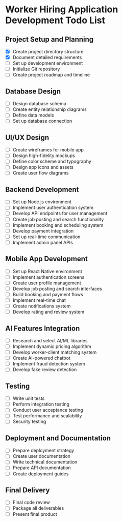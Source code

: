 # Worker Hiring Application Development Todo List

## Project Setup and Planning
- [x] Create project directory structure
- [x] Document detailed requirements
- [ ] Set up development environment
- [ ] Initialize Git repository
- [ ] Create project roadmap and timeline

## Database Design
- [ ] Design database schema
- [ ] Create entity relationship diagrams
- [ ] Define data models
- [ ] Set up database connection

## UI/UX Design
- [ ] Create wireframes for mobile app
- [ ] Design high-fidelity mockups
- [ ] Define color scheme and typography
- [ ] Design app icons and assets
- [ ] Create user flow diagrams

## Backend Development
- [ ] Set up Node.js environment
- [ ] Implement user authentication system
- [ ] Develop API endpoints for user management
- [ ] Create job posting and search functionality
- [ ] Implement booking and scheduling system
- [ ] Develop payment integration
- [ ] Set up real-time communication
- [ ] Implement admin panel APIs

## Mobile App Development
- [ ] Set up React Native environment
- [ ] Implement authentication screens
- [ ] Create user profile management
- [ ] Develop job posting and search interfaces
- [ ] Build booking and payment flows
- [ ] Implement real-time chat
- [ ] Create notifications system
- [ ] Develop rating and review system

## AI Features Integration
- [ ] Research and select AI/ML libraries
- [ ] Implement dynamic pricing algorithm
- [ ] Develop worker-client matching system
- [ ] Create AI-powered chatbot
- [ ] Implement fraud detection system
- [ ] Develop fake review detection

## Testing
- [ ] Write unit tests
- [ ] Perform integration testing
- [ ] Conduct user acceptance testing
- [ ] Test performance and scalability
- [ ] Security testing

## Deployment and Documentation
- [ ] Prepare deployment strategy
- [ ] Create user documentation
- [ ] Write technical documentation
- [ ] Prepare API documentation
- [ ] Create deployment guides

## Final Delivery
- [ ] Final code review
- [ ] Package all deliverables
- [ ] Present final product
